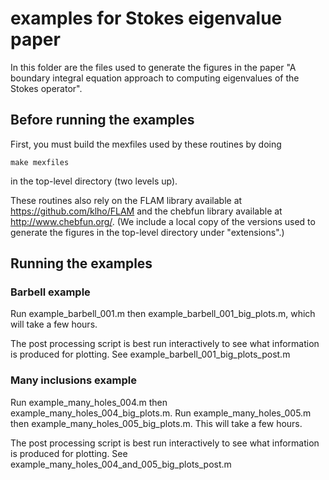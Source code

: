 # examples for Stokes eigenvalue paper

In this folder are the files used to generate the
figures in the paper "A boundary integral equation 
approach to computing eigenvalues of the Stokes 
operator".

## Before running the examples

First, you must build the mexfiles used by these
routines by doing

```
make mexfiles
```
in the top-level directory (two levels up).

These routines also rely on the FLAM library
available at https://github.com/klho/FLAM
and the chebfun library available at
http://www.chebfun.org/. 
(We include a local copy of the versions used 
to generate the figures in the top-level directory
under "extensions".)

## Running the examples


### Barbell example

Run example_barbell_001.m then
example_barbell_001_big_plots.m,
which will take a few hours.

The post processing script is best run interactively
to see what information is produced for plotting.
See example_barbell_001_big_plots_post.m

### Many inclusions example

Run example_many_holes_004.m then
example_many_holes_004_big_plots.m.
Run example_many_holes_005.m
then example_many_holes_005_big_plots.m.
This will take a few hours.

The post processing script is best run interactively
to see what information is produced for plotting.
See example_many_holes_004_and_005_big_plots_post.m


